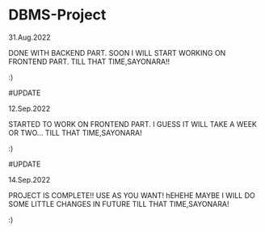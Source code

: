 # DBMS-Project


31.Aug.2022

DONE WITH BACKEND PART.
SOON I WILL START WORKING ON FRONTEND PART.
TILL THAT TIME,SAYONARA!!

:)


#UPDATE

12.Sep.2022

STARTED TO WORK ON FRONTEND PART.
I GUESS IT WILL TAKE A WEEK OR TWO...
TILL THAT TIME,SAYONARA!

:)

#UPDATE

14.Sep.2022

PROJECT IS COMPLETE!!
USE AS YOU WANT! hEHEHE
MAYBE I WILL DO SOME LITTLE CHANGES IN FUTURE
TILL THAT TIME,SAYONARA! 

:)

